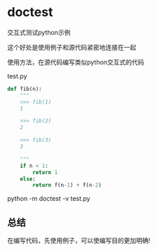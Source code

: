 # doctest
交互式测试python示例

这个好处是使用例子和源代码紧密地连接在一起

使用方法，在源代码编写类似python交互式的代码

test.py

```python
def fib(n):
	"""
	>>> fib(1)
	1

	>>> fib(2)
	2

	>>> fib(3)
	3

	"""
	if n < 1:
		return 1
	else:
		return f(n-1) + f(n-2)
```

python -m doctest -v test.py

## 总结
在编写代码，先使用例子，可以使编写目的更加明确!

